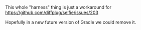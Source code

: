 This whole "harness" thing is just a workaround for https://github.com/diffplug/selfie/issues/203

Hopefully in a new future version of Gradle we could remove it.
